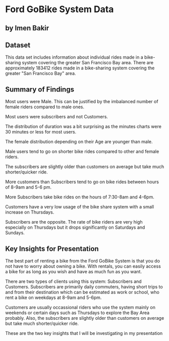 # Ford GoBike System Data
## by Imen Bakir


## Dataset

This data set includes information about individual rides made in a bike-sharing system covering the greater San Francisco Bay area. There are approximately 183412 rides made in a bike-sharing system covering the greater "San Francisco Bay" area.

## Summary of Findings

Most users were Male. This can be justified by the imbalanced number of female riders compared to male ones.

Most users were subscribers and not Customers.

The distribution of duration was a bit surprising as the minutes charts were 30 minutes or less for most users.

The female distribution depending on their Age are younger than male.

Male users tend to go on shorter bike rides compared to other and female riders.

The subscribers are slightly older than customers on average but take much shorter/quicker ride.

More customers than Subscribers tend to go on bike rides between hours of 8-9am and 5-6 pm.

More Subscribers take bike rides on the hours of 7:30-8am and 4-6pm.

Customers have a very low usage of the bike share system with a small increase on Thursdays.

Subscribers are the opposite. The rate of bike riders are very high especially on Thursdays but it drops significantly on Saturdays and Sundays.

## Key Insights for Presentation

The best part of renting a bike from the Ford GoBike System is that you do not have to worry about owning a bike. With rentals, you can easily access a bike for as long as you wish and have as much fun as you want. 

There are two types of clients using this system: Subscribers and Customers. Subscribers are primarily daily commuters, having short trips to and from their destination which can be estimated as work or school, who rent a bike on weekdays at 8-9am and 5-6pm.

Customers are usually occassional riders who use the system mainly on weekends or certain days such as Thursdays to explore the Bay Area probably. Also, the subscribers are slightly older than customers on average but take much shorter/quicker ride.

These are the two key insights that I will be investigating in my presentation